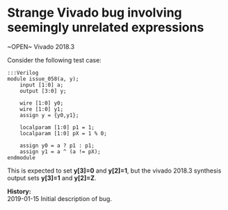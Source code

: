 
Strange Vivado bug involving seemingly unrelated expressions
============================================================

~OPEN~ Vivado 2018.3

Consider the following test case:

    :::Verilog
    module issue_058(a, y); 
        input [1:0] a;
        output [3:0] y;
    
        wire [1:0] y0;
        wire [1:0] y1;
        assign y = {y0,y1};
    
        localparam [1:0] p1 = 1;
        localparam [1:0] pX = 1 % 0;
    
        assign y0 = a ? p1 : p1;
        assign y1 = a ^ (a != pX);
    endmodule

This is expected to set **y[3]=0** and **y[2]=1**, but the vivado 2018.3 synthesis output 
sets **y[3]=1** and **y[2]=Z**.

**History:**  
2019-01-15 Initial description of bug.  
